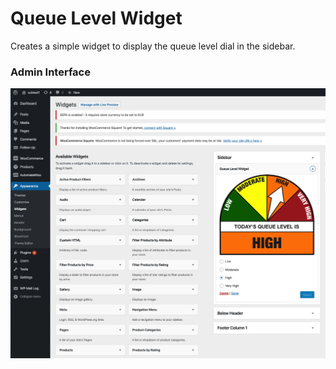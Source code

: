 # Queue Level Widget

Creates a simple widget to display the queue level dial in the sidebar.

### Admin Interface
![](img/readme1.jpg)

